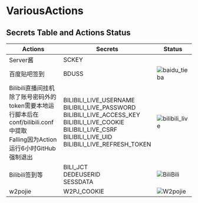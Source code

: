 # VariousActions

## Secrets Table and Actions Status

Actions | Secrets|Status
----|----|----
Server酱|SCKEY|
百度贴吧签到|BDUSS|![baidu_tieba](https://github.com/VidocqH/VariousActions/workflows/baidu_tieba/badge.svg)
Bilibili直播间挂机<br>除了账号密码外的token需要本地运行脚本后在conf/bilibili.conf中提取<br>Falling因为Action运行6小时GitHub强制退出|BILIBILI_LIVE_USERNAME<br>BILIBILI_LIVE_PASSWORD<br>BILIBILI_LIVE_ACCESS_KEY<br>BILIBILI_LIVE_COOKIE<br>BILIBILI_LIVE_CSRF<br>BILIBILI_LIVE_UID<br>BILIBILI_LIVE_REFRESH_TOKEN|![bilibili_live](https://github.com/VidocqH/VariousActions/workflows/bilibili_live/badge.svg)
Bilibili签到等|BILI_JCT<br>DEDEUSERID<br>SESSDATA|![BiliBili](https://github.com/Jasonzj/VariousActions/workflows/BiliBili/badge.svg)
w2pojie|W2PJ_COOKIE|![W2pojie](https://github.com/Jasonzj/VariousActions/workflows/W2pojie/badge.svg)
